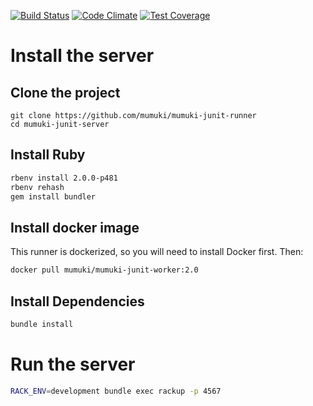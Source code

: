 [![Build Status](https://travis-ci.org/mumuki/mumuki-java-runner.svg?branch=master)](https://travis-ci.org/mumuki/mumuki-java-runner)
[![Code Climate](https://codeclimate.com/github/mumuki/mumuki-java-runner/badges/gpa.svg)](https://codeclimate.com/github/mumuki/mumuki-java-runner)
[![Test Coverage](https://codeclimate.com/github/mumuki/mumuki-java-runner/badges/coverage.svg)](https://codeclimate.com/github/mumuki/mumuki-java-runner)


# Install the server

## Clone the project

```
git clone https://github.com/mumuki/mumuki-junit-runner
cd mumuki-junit-server
```

## Install Ruby

```bash
rbenv install 2.0.0-p481
rbenv rehash
gem install bundler
```

## Install docker image

This runner is dockerized, so you will need to install Docker first. Then:

```bash
docker pull mumuki/mumuki-junit-worker:2.0
```

## Install Dependencies

```bash
bundle install
```

# Run the server

```bash
RACK_ENV=development bundle exec rackup -p 4567
```



